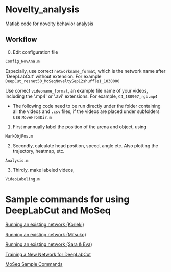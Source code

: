 # Novelty_analysis
Matlab code for novelty behavior analysis

## Workflow
0. Edit configuration file 
```
Config_NovAna.m
```

Especially, use correct `networkname_format`, which is the network name after 'DeepLabCut' without extension. For example `DeepCut_resnet50_MoSeqNoveltySep12shuffle1_1030000`

Use correct `videoname_format`, an example file name of your videos, including the '.mp4' or '.avi' extensions. For example, `C4_180907_rgb.mp4`

* The following code need to be run directly under the folder containing all the videos and `.csv` files, if the videos are placed under subfolders use:`MoveFromDir.m`

1. First mannually label the position of the arena and object, using 
```
MarkObjPos.m
```
2. Secondly, calculate head position, speed, angle etc. Also plotting the trajectory, heatmap, etc. 
```
Analysis.m
```
3. Thirdly, make labeled videos,
```
VideoLabeling.m
```

# Sample commands for using DeepLabCut and MoSeq

[Running an existing network (Korleki)](https://github.com/Rxie9596/Novelty_analysis/blob/master/Docs/Using_DLC_in_UchidaLab_Korleki.md)

[Running an existing network (Mitsuko)](https://github.com/Rxie9596/Novelty_analysis/blob/master/Docs/Using_DLC_in_UchidaLab_Mitsuko.md)

[Running an existing network (Sara & Eva)](https://github.com/Rxie9596/Novelty_analysis/blob/master/Docs/Using_DLC_in_UchidaLab_Sara%26Eva.md)




[Training a New Network for DeepLabCut](https://github.com/Rxie9596/Novelty_analysis/blob/master/Docs/Training_a_new_network.md)

[MoSeq Sample Commands](https://github.com/Rxie9596/Novelty_analysis/blob/master/Docs/MoSeq_Example_Command.md)
